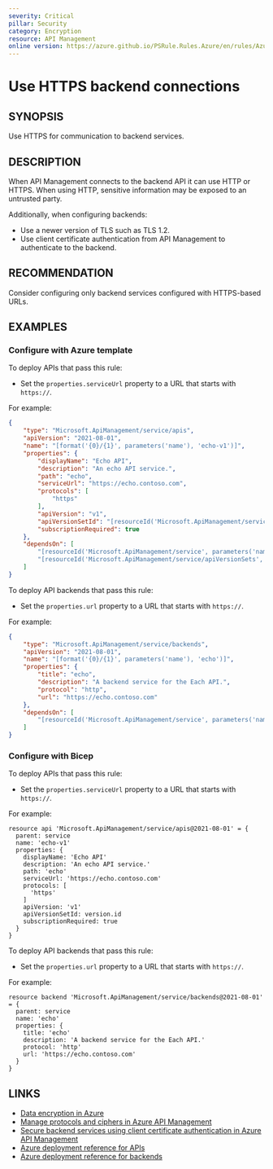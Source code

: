 ```yaml
---
severity: Critical
pillar: Security
category: Encryption
resource: API Management
online version: https://azure.github.io/PSRule.Rules.Azure/en/rules/Azure.APIM.HTTPBackend/
---
```


# Use HTTPS backend connections

## SYNOPSIS

Use HTTPS for communication to backend services.

## DESCRIPTION

When API Management connects to the backend API it can use HTTP or HTTPS.
When using HTTP, sensitive information may be exposed to an untrusted party.

Additionally, when configuring backends:

- Use a newer version of TLS such as TLS 1.2.
- Use client certificate authentication from API Management to authenticate to the backend.

## RECOMMENDATION

Consider configuring only backend services configured with HTTPS-based URLs.

## EXAMPLES

### Configure with Azure template

To deploy APIs that pass this rule:

- Set the `properties.serviceUrl` property to a URL that starts with `https://`.

For example:

```json
{
    "type": "Microsoft.ApiManagement/service/apis",
    "apiVersion": "2021-08-01",
    "name": "[format('{0}/{1}', parameters('name'), 'echo-v1')]",
    "properties": {
        "displayName": "Echo API",
        "description": "An echo API service.",
        "path": "echo",
        "serviceUrl": "https://echo.contoso.com",
        "protocols": [
            "https"
        ],
        "apiVersion": "v1",
        "apiVersionSetId": "[resourceId('Microsoft.ApiManagement/service/apiVersionSets', parameters('name'), 'echo')]",
        "subscriptionRequired": true
    },
    "dependsOn": [
        "[resourceId('Microsoft.ApiManagement/service', parameters('name'))]",
        "[resourceId('Microsoft.ApiManagement/service/apiVersionSets', parameters('name'), 'echo')]"
    ]
}
```

To deploy API backends that pass this rule:

- Set the `properties.url` property to a URL that starts with `https://`.

For example:

```json
{
    "type": "Microsoft.ApiManagement/service/backends",
    "apiVersion": "2021-08-01",
    "name": "[format('{0}/{1}', parameters('name'), 'echo')]",
    "properties": {
        "title": "echo",
        "description": "A backend service for the Each API.",
        "protocol": "http",
        "url": "https://echo.contoso.com"
    },
    "dependsOn": [
        "[resourceId('Microsoft.ApiManagement/service', parameters('name'))]"
    ]
}
```

### Configure with Bicep

To deploy APIs that pass this rule:

- Set the `properties.serviceUrl` property to a URL that starts with `https://`.

For example:

```bicep
resource api 'Microsoft.ApiManagement/service/apis@2021-08-01' = {
  parent: service
  name: 'echo-v1'
  properties: {
    displayName: 'Echo API'
    description: 'An echo API service.'
    path: 'echo'
    serviceUrl: 'https://echo.contoso.com'
    protocols: [
      'https'
    ]
    apiVersion: 'v1'
    apiVersionSetId: version.id
    subscriptionRequired: true
  }
}
```

To deploy API backends that pass this rule:

- Set the `properties.url` property to a URL that starts with `https://`.

For example:

```bicep
resource backend 'Microsoft.ApiManagement/service/backends@2021-08-01' = {
  parent: service
  name: 'echo'
  properties: {
    title: 'echo'
    description: 'A backend service for the Each API.'
    protocol: 'http'
    url: 'https://echo.contoso.com'
  }
}
```

## LINKS

- [Data encryption in Azure](https://learn.microsoft.com/azure/architecture/framework/security/design-storage-encryption#data-in-transit)
- [Manage protocols and ciphers in Azure API Management](https://docs.microsoft.com/azure/api-management/api-management-howto-manage-protocols-ciphers)
- [Secure backend services using client certificate authentication in Azure API Management](https://docs.microsoft.com/azure/api-management/api-management-howto-mutual-certificates)
- [Azure deployment reference for APIs](https://docs.microsoft.com/azure/templates/microsoft.apimanagement/service/apis)
- [Azure deployment reference for backends](https://docs.microsoft.com/azure/templates/microsoft.apimanagement/service/backends)
